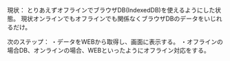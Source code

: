 現状：
とりあえずオフラインでブラウザDB(IndexedDB)を使えるようにした状態。
現状オンラインでもオフラインでも関係なくブラウザDBのデータをいじれるだけ。

次のステップ：
・データをWEBから取得し、画面に表示する。
・オフラインの場合DB、オンラインの場合、WEBといったようにオフライン対応をする。
